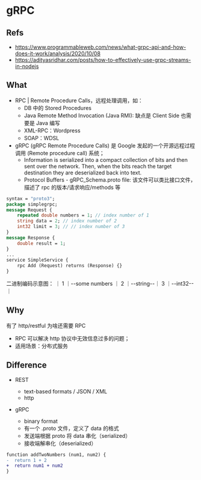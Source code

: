 # gRPC

## Refs

- <https://www.programmableweb.com/news/what-grpc-api-and-how-does-it-work/analysis/2020/10/08>
- <https://adityasridhar.com/posts/how-to-effectively-use-grpc-streams-in-nodejs>

## What

- RPC | Remote Procedure Calls，远程处理调用，如：
  - DB 中的 Stored Procedures
  - Java Remote Method Invocation (Java RMI): 缺点是 Client Side 也需要是 Java 编写
  - XML-RPC：Wordpress
  - SOAP：WDSL
- gRPC (gRPC Remote Procedure Calls) 是 Google 发起的一个开源远程过程调用 (Remote procedure call) 系统；
  - Information is serialized into a compact collection of bits and then sent over the network. Then, when the bits reach the target destination they are deserialized back into text.
  - Protocol Buffers - gRPC_Schema.proto file: 该文件可以类比接口文件，描述了 rpc 的版本/请求响应/methods 等

```proto
syntax = "proto3";
package simplegrpc;
message Request {
    repeated double numbers = 1; // index number of 1
    string data = 2; // index number of 2
    int32 limit = 3; // // index number of 3
}
message Response {
    double result = 1;
}
...
service SimpleService {
    rpc Add (Request) returns (Response) {}
}
```

二进制编码示意图：
｜ 1 ｜--some numbers ｜ 2 ｜--string--｜ 3 ｜--int32--｜

## Why

有了 http/restful 为啥还需要 RPC

- RPC 可以解决 http 协议中无效信息过多的问题；
- 适用场景：分布式服务

## Difference

- REST

  - text-based formats / JSON / XML
  - http

- gRPC
  - binary format
  - 有一个 .proto 文件，定义了 data 的格式
  - 发送端根据 proto 将 data 串化（serialized）
  - 接收端解串化（deserialized）

```diff
function addTwoNumbers (num1, num2) {
-  return 1 + 2
+  return num1 + num2
}
```

